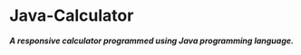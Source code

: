 # Java-Calculator
<b> <i> A responsive calculator programmed using Java programming language. </i> </b>
